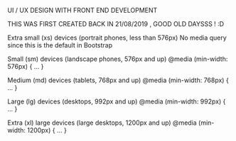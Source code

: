 UI / UX DESIGN 
WITH
FRONT END DEVELOPMENT

THIS WAS FIRST CREATED BACK IN 21/08/2019 , GOOD OLD DAYSSS ! :D

Extra small (xs) devices (portrait phones, less than 576px)
No media query since this is the default in Bootstrap

Small (sm) devices (landscape phones, 576px and up)
@media (min-width: 576px) { ... }

Medium (md) devices (tablets, 768px and up)
@media (min-width: 768px) { ... }

Large (lg) devices (desktops, 992px and up)
@media (min-width: 992px) { ... }

Extra (xl) large devices (large desktops, 1200px and up)
@media (min-width: 1200px) { ... }
